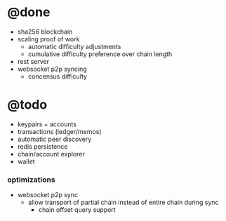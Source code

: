# @done
- sha256 blockchain
- scaling proof of work
  - automatic difficulty adjustments
  - cumulative difficulty preference over chain length
- rest server
- websocket p2p syncing
  - concensus difficulty

# @todo
- keypairs + accounts
- transactions (ledger/memos)
- automatic peer discovery
- redis persistence
- chain/account explorer
- wallet

### optimizations
- websocket p2p sync
  - allow transport of partial chain instead of entire chain during sync
    - chain offset query support

